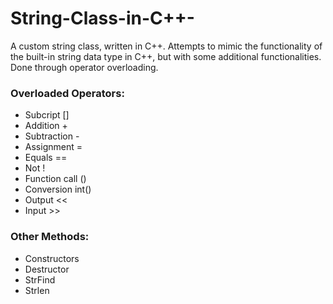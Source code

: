 # String-Class-in-C++-
A custom string class, written in C++. Attempts to mimic the functionality of the built-in string data type in C++, but with some additional functionalities. Done through operator overloading.

### Overloaded Operators: <br>
- Subcript []
- Addition +
- Subtraction -
- Assignment = 
- Equals ==
- Not !
- Function call ()
- Conversion int()
- Output <<
- Input >>

### Other Methods: <br>
- Constructors
- Destructor
- StrFind
- Strlen
